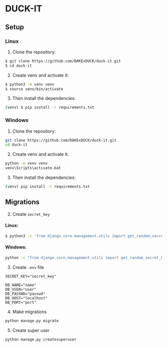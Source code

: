 # DUCK-IT

## Setup

### Linux

1. Clone the repository:

```sh
$ git clone https://github.com/DAKExDUCK/duck-it.git
$ cd duck-it
```

2. Create venv and activate it:

```sh
$ python3 -m venv venv
$ source venv/bin/activate
```

3. Then install the dependencies:

```sh
(venv) $ pip install -r requirements.txt
```


### Windows

1. Clone the repository:

```sh
git clone https://github.com/DAKExDUCK/duck-it.git
cd duck-it
```

2. Create venv and activate it:

```sh
python -m venv venv
venv\Scripts\activate.bat
```

3. Then install the dependencies:

```sh
(venv) pip install -r requirements.txt
```


## Migrations


2. Create `secret_key`
#### Linux:
```sh
$ python3 -c 'from django.core.management.utils import get_random_secret_key; print(get_random_secret_key())'
```
#### Windows:
```sh
python -c "from django.core.management.utils import get_random_secret_key; print(get_random_secret_key())"
```

3. Create `.env` file
```
SECRET_KEY="secret_key"

DB_NAME="name"
DB_USER="user"
DB_PASSWD="passwd"
DB_HOST="localhost"
DB_PORT="port"
```

4. Make migrations
```sh
python manage.py migrate
```

5. Create super user
```sh
python manage.py createsuperuser
```
